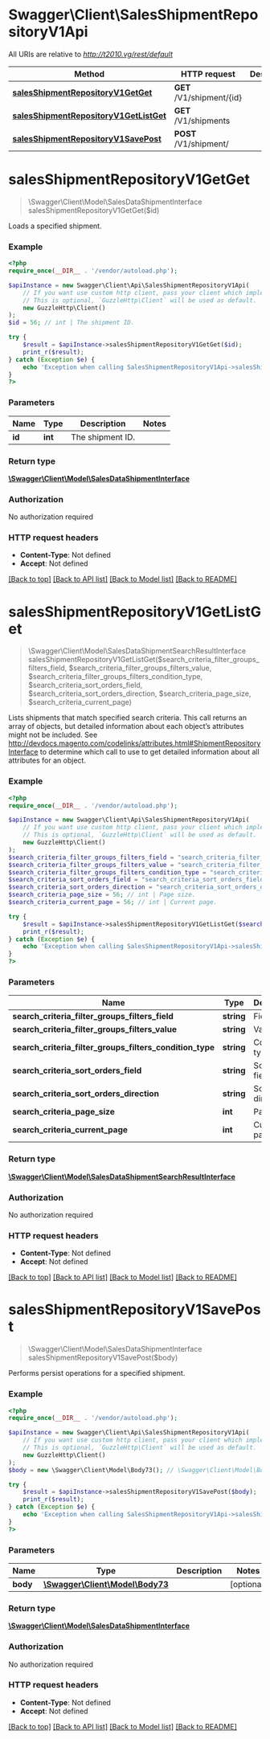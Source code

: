 # Swagger\Client\SalesShipmentRepositoryV1Api

All URIs are relative to *http://t2010.vg/rest/default*

Method | HTTP request | Description
------------- | ------------- | -------------
[**salesShipmentRepositoryV1GetGet**](SalesShipmentRepositoryV1Api.md#salesShipmentRepositoryV1GetGet) | **GET** /V1/shipment/{id} | 
[**salesShipmentRepositoryV1GetListGet**](SalesShipmentRepositoryV1Api.md#salesShipmentRepositoryV1GetListGet) | **GET** /V1/shipments | 
[**salesShipmentRepositoryV1SavePost**](SalesShipmentRepositoryV1Api.md#salesShipmentRepositoryV1SavePost) | **POST** /V1/shipment/ | 


# **salesShipmentRepositoryV1GetGet**
> \Swagger\Client\Model\SalesDataShipmentInterface salesShipmentRepositoryV1GetGet($id)



Loads a specified shipment.

### Example
```php
<?php
require_once(__DIR__ . '/vendor/autoload.php');

$apiInstance = new Swagger\Client\Api\SalesShipmentRepositoryV1Api(
    // If you want use custom http client, pass your client which implements `GuzzleHttp\ClientInterface`.
    // This is optional, `GuzzleHttp\Client` will be used as default.
    new GuzzleHttp\Client()
);
$id = 56; // int | The shipment ID.

try {
    $result = $apiInstance->salesShipmentRepositoryV1GetGet($id);
    print_r($result);
} catch (Exception $e) {
    echo 'Exception when calling SalesShipmentRepositoryV1Api->salesShipmentRepositoryV1GetGet: ', $e->getMessage(), PHP_EOL;
}
?>
```

### Parameters

Name | Type | Description  | Notes
------------- | ------------- | ------------- | -------------
 **id** | **int**| The shipment ID. |

### Return type

[**\Swagger\Client\Model\SalesDataShipmentInterface**](../Model/SalesDataShipmentInterface.md)

### Authorization

No authorization required

### HTTP request headers

 - **Content-Type**: Not defined
 - **Accept**: Not defined

[[Back to top]](#) [[Back to API list]](../../README.md#documentation-for-api-endpoints) [[Back to Model list]](../../README.md#documentation-for-models) [[Back to README]](../../README.md)

# **salesShipmentRepositoryV1GetListGet**
> \Swagger\Client\Model\SalesDataShipmentSearchResultInterface salesShipmentRepositoryV1GetListGet($search_criteria_filter_groups_filters_field, $search_criteria_filter_groups_filters_value, $search_criteria_filter_groups_filters_condition_type, $search_criteria_sort_orders_field, $search_criteria_sort_orders_direction, $search_criteria_page_size, $search_criteria_current_page)



Lists shipments that match specified search criteria. This call returns an array of objects, but detailed information about each object’s attributes might not be included. See http://devdocs.magento.com/codelinks/attributes.html#ShipmentRepositoryInterface to determine which call to use to get detailed information about all attributes for an object.

### Example
```php
<?php
require_once(__DIR__ . '/vendor/autoload.php');

$apiInstance = new Swagger\Client\Api\SalesShipmentRepositoryV1Api(
    // If you want use custom http client, pass your client which implements `GuzzleHttp\ClientInterface`.
    // This is optional, `GuzzleHttp\Client` will be used as default.
    new GuzzleHttp\Client()
);
$search_criteria_filter_groups_filters_field = "search_criteria_filter_groups_filters_field_example"; // string | Field
$search_criteria_filter_groups_filters_value = "search_criteria_filter_groups_filters_value_example"; // string | Value
$search_criteria_filter_groups_filters_condition_type = "search_criteria_filter_groups_filters_condition_type_example"; // string | Condition type
$search_criteria_sort_orders_field = "search_criteria_sort_orders_field_example"; // string | Sorting field.
$search_criteria_sort_orders_direction = "search_criteria_sort_orders_direction_example"; // string | Sorting direction.
$search_criteria_page_size = 56; // int | Page size.
$search_criteria_current_page = 56; // int | Current page.

try {
    $result = $apiInstance->salesShipmentRepositoryV1GetListGet($search_criteria_filter_groups_filters_field, $search_criteria_filter_groups_filters_value, $search_criteria_filter_groups_filters_condition_type, $search_criteria_sort_orders_field, $search_criteria_sort_orders_direction, $search_criteria_page_size, $search_criteria_current_page);
    print_r($result);
} catch (Exception $e) {
    echo 'Exception when calling SalesShipmentRepositoryV1Api->salesShipmentRepositoryV1GetListGet: ', $e->getMessage(), PHP_EOL;
}
?>
```

### Parameters

Name | Type | Description  | Notes
------------- | ------------- | ------------- | -------------
 **search_criteria_filter_groups_filters_field** | **string**| Field | [optional]
 **search_criteria_filter_groups_filters_value** | **string**| Value | [optional]
 **search_criteria_filter_groups_filters_condition_type** | **string**| Condition type | [optional]
 **search_criteria_sort_orders_field** | **string**| Sorting field. | [optional]
 **search_criteria_sort_orders_direction** | **string**| Sorting direction. | [optional]
 **search_criteria_page_size** | **int**| Page size. | [optional]
 **search_criteria_current_page** | **int**| Current page. | [optional]

### Return type

[**\Swagger\Client\Model\SalesDataShipmentSearchResultInterface**](../Model/SalesDataShipmentSearchResultInterface.md)

### Authorization

No authorization required

### HTTP request headers

 - **Content-Type**: Not defined
 - **Accept**: Not defined

[[Back to top]](#) [[Back to API list]](../../README.md#documentation-for-api-endpoints) [[Back to Model list]](../../README.md#documentation-for-models) [[Back to README]](../../README.md)

# **salesShipmentRepositoryV1SavePost**
> \Swagger\Client\Model\SalesDataShipmentInterface salesShipmentRepositoryV1SavePost($body)



Performs persist operations for a specified shipment.

### Example
```php
<?php
require_once(__DIR__ . '/vendor/autoload.php');

$apiInstance = new Swagger\Client\Api\SalesShipmentRepositoryV1Api(
    // If you want use custom http client, pass your client which implements `GuzzleHttp\ClientInterface`.
    // This is optional, `GuzzleHttp\Client` will be used as default.
    new GuzzleHttp\Client()
);
$body = new \Swagger\Client\Model\Body73(); // \Swagger\Client\Model\Body73 | 

try {
    $result = $apiInstance->salesShipmentRepositoryV1SavePost($body);
    print_r($result);
} catch (Exception $e) {
    echo 'Exception when calling SalesShipmentRepositoryV1Api->salesShipmentRepositoryV1SavePost: ', $e->getMessage(), PHP_EOL;
}
?>
```

### Parameters

Name | Type | Description  | Notes
------------- | ------------- | ------------- | -------------
 **body** | [**\Swagger\Client\Model\Body73**](../Model/Body73.md)|  | [optional]

### Return type

[**\Swagger\Client\Model\SalesDataShipmentInterface**](../Model/SalesDataShipmentInterface.md)

### Authorization

No authorization required

### HTTP request headers

 - **Content-Type**: Not defined
 - **Accept**: Not defined

[[Back to top]](#) [[Back to API list]](../../README.md#documentation-for-api-endpoints) [[Back to Model list]](../../README.md#documentation-for-models) [[Back to README]](../../README.md)

